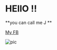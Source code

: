 
# HEllO !! 
**you can call me J **

[My FB ](https://www.facebook.com/profile.php?id=100003984643855)

![pic](https://www.facebook.com/photo?fbid=1941192786023524&set=a.343132882496197)

